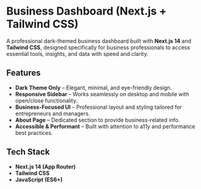 # Business Dashboard (Next.js + Tailwind CSS)

A professional dark-themed business dashboard built with **Next.js 14** and **Tailwind CSS**, designed specifically for business professionals to access essential tools, insights, and data with speed and clarity.


## Features
- **Dark Theme Only** – Elegant, minimal, and eye-friendly design.
- **Responsive Sidebar** – Works seamlessly on desktop and mobile with open/close functionality.
- **Business-Focused UI** – Professional layout and styling tailored for entrepreneurs and managers.
- **About Page** – Dedicated section to provide business-related info.
- **Accessible & Performant** – Built with attention to a11y and performance best practices.

## Tech Stack
- **Next.js 14 (App Router)**
- **Tailwind CSS**
- **JavaScript (ES6+)**

